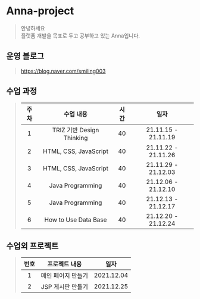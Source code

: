 # Anna-project
>안녕하세요<br />
>플랫폼 개발을 목표로 두고 공부하고 있는 Anna입니다.<br />

## 운영 블로그
>https://blog.naver.com/smiling003

## 수업 과정
>| 주차 | 수업 내용 | 시간 | 일자 | 
>|:----:|:----:|:----:|:----:| 
>| 1 | TRIZ 기반 Design Thinking | 40 | 21.11.15 - 21.11.19 | 
>| 2 | HTML, CSS, JavaScript| 40 | 21.11.22 - 21.11.26 | 
>| 3 | HTML, CSS, JavaScript | 40 | 21.11.29 - 21.12.03 | 
>| 4 | Java Programming | 40 | 21.12.06 - 21.12.10 | 
>| 5 | Java Programming | 40 | 21.12.13 - 21.12.17 | 
>| 6 | How to Use Data Base | 40 | 21.12.20 - 21.12.24 | 

## 수업외 프로젝트
>| 번호 | 프로젝트 내용 | 일자 | 
>|:----:|:----:|:----:|
>| 1 | 메인 페이지 만들기 | 2021.12.04 |
>| 2 | JSP 게시판 만들기 | 2021.12.25 | 
